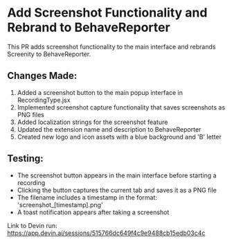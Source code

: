 # Add Screenshot Functionality and Rebrand to BehaveReporter

This PR adds screenshot functionality to the main interface and rebrands Screenity to BehaveReporter.

## Changes Made:
1. Added a screenshot button to the main popup interface in RecordingType.jsx
2. Implemented screenshot capture functionality that saves screenshots as PNG files
3. Added localization strings for the screenshot feature
4. Updated the extension name and description to BehaveReporter
5. Created new logo and icon assets with a blue background and 'B' letter

## Testing:
- The screenshot button appears in the main interface before starting a recording
- Clicking the button captures the current tab and saves it as a PNG file
- The filename includes a timestamp in the format: 'screenshot_[timestamp].png'
- A toast notification appears after taking a screenshot

Link to Devin run: https://app.devin.ai/sessions/515766dc649f4c9e9488cb15edb03c4c
